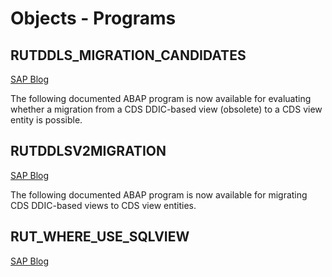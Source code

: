 # Objects - Programs

## RUTDDLS_MIGRATION_CANDIDATES
[SAP Blog](https://community.sap.com/t5/technology-blogs-by-sap/a-new-generation-of-cds-views-how-to-migrate-your-cds-views-to-cds-view/ba-p/13508307)

The following documented ABAP program is now available for evaluating whether a migration from a CDS DDIC-based view (obsolete) to a CDS view entity is possible.

## RUTDDLSV2MIGRATION
[SAP Blog](https://community.sap.com/t5/technology-blogs-by-sap/a-new-generation-of-cds-views-how-to-migrate-your-cds-views-to-cds-view/ba-p/13508307)

The following documented ABAP program is now available for migrating CDS DDIC-based views to CDS view entities.

## RUT_WHERE_USE_SQLVIEW
[SAP Blog](https://community.sap.com/t5/technology-blogs-by-sap/a-new-generation-of-cds-views-how-to-migrate-your-cds-views-to-cds-view/ba-p/13508307)